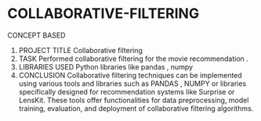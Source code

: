# COLLABORATIVE-FILTERING
CONCEPT BASED
1.	PROJECT TITLE 
Collaborative filtering 
2.	TASK 
Performed collaborative filtering for the movie recommendation .
3.	LIBRARIES USED
Python libraries like pandas , numpy 
4.	CONCLUSION 
Collaborative filtering techniques can be implemented using various tools and libraries such as PANDAS , NUMPY or libraries specifically designed for recommendation systems like Surprise or LensKit. These tools offer functionalities for data preprocessing, model training, evaluation, and deployment of collaborative filtering algorithms.
